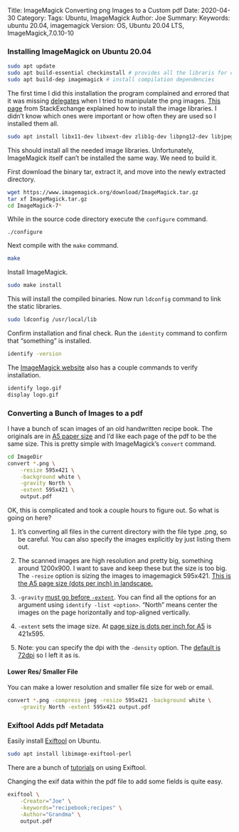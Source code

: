 Title: ImageMagick Converting png Images to a Custom pdf
Date: 2020-04-30
Category: 
Tags: Ubuntu, ImageMagick
Author: Joe
Summary:
Keywords: ubuntu 20.04, imagemagick
Version: OS, Ubuntu 20.04 LTS, ImageMagick,7.0.10-10

### Installing ImageMagick on Ubuntu 20.04

```bash
sudo apt update
sudo apt build-essential checkinstall # provides all the libraris for compiling
sudo apt build-dep imagemagick # install compilation dependencies
```

The first time I did this installation the program complained and errored that it was missing [delegates]( http://www.imagemagick.org/download/delegates/) when I tried to manipulate the png images. [This page](https://askubuntu.com/questions/745660/imagemagick-png-delegate-install-problems) from StackExchange explained how to install the image libraries. I didn’t know which ones were important or how often they are used so I installed them all.
```bash
sudo apt install libx11-dev libxext-dev zlib1g-dev libpng12-dev libjpeg-dev libfreetype6-dev libxml2-dev
```
This should install all the needed image libraries. Unfortunately, ImageMagick itself can’t be installed the same way. We need to build it. 

First download the binary tar, extract it, and move into the newly extracted directory.
```bash
wget https://www.imagemagick.org/download/ImageMagick.tar.gz
tar xf ImageMagick.tar.gz
cd ImageMagick-7*
```
While in the source code directory execute the `configure` command. 
```
./configure
```
Next compile with the `make` command.
```bash
make
```
Install ImageMagick.

```bash
sudo make install
```
This will install the compiled binaries. Now run `ldconfig` command to link the static libraries. 
```bash
sudo ldconfig /usr/local/lib
```
Confirm installation and final check. Run the `identity` command to confirm that “something” is installed. 
```bash
identify -version
```
 The [ImageMagick website](https://imagemagick.org/script/download.php) also has a couple commands to verify installation.
```bash
identify logo.gif
display logo.gif
```
### Converting a Bunch of Images to a pdf

I have a bunch of scan images of an old handwritten recipe book. The originals are in [A5 paper size](https://en.wikipedia.org/wiki/Paper_size) and I’d like each page of the pdf to be the same size. This is pretty simple with ImageMagick’s `convert` command. 
```bash
cd ImageDir
convert *.png \
	-resize 595x421 \
	-background white \
	-gravity North \
	-extent 595x421 \
	output.pdf
```
OK, this is complicated and took a couple hours to figure out. So what is going on here?

1. It’s converting all files in the current directory with the file type .png, so be careful. You can also specify the images explicitly by just listing them out.

2. The scanned images are high resolution and pretty big, something around 1200x900. I want to save and keep these but the size is too big. The `-resize` option is sizing the images to imagemagick 595x421. [This is the A5 page size (dots per inch) in landscape.](https://imagemagick.org/script/command-line-options.php#page)

3. `-gravity` [must go before `-extent`](https://imagemagick.org/script/command-line-options.php#extent). You can find all the options for an argument using `identify -list <option>`. “North” means center the images on the page horizontally and top-aligned vertically. 

4. `-extent` sets the image size. At [page size is dots per inch for A5](https://imagemagick.org/script/command-line-options.php#page) is 421x595.

5. Note: you can specify the dpi with the `-density` option. The [default is 72dpi](https://imagemagick.org/script/command-line-options.php#density) so I left it as is. 

#### Lower Res/ Smaller File

You can make a lower resolution and smaller file size for web or email.

```bash
convert *.png -compress jpeg -resize 595x421 -background white \
	-gravity North -extent 595x421 output.pdf
```

### Exiftool Adds pdf Metadata

Easily install [Exiftool](https://exiftool.org/) on Ubuntu.
```bash
sudo apt install libimage-exiftool-perl
```
There are a bunch of [tutorials](https://linoxide.com/linux-how-to/install-use-exiftool-linux-ubuntu-centos/) on using Exiftool.

Changing the exif data within the pdf file to add some fields is quite easy.
```bash
exiftool \
	-Creator="Joe" \
	-keywords="recipebook;recipes" \
	-Author="Grandma" \
	output.pdf
```